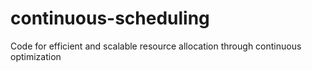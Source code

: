 # continuous-scheduling
Code for efficient and scalable resource allocation through continuous optimization
